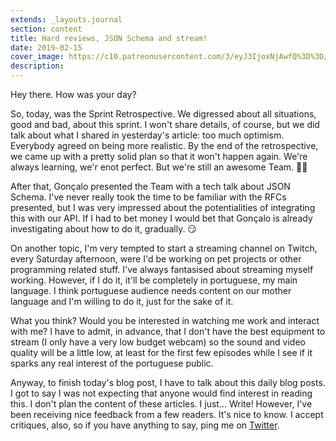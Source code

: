 ```yaml
---
extends: _layouts.journal
section: content
title: Hard reviews, JSON Schema and stream!
date: 2019-02-15
cover_image: https://c10.patreonusercontent.com/3/eyJ3IjoxNjAwfQ%3D%3D/patreon-media/p/post/24732909/2b1fe331211f460a95bd840eb7823f86/2?token-time=1552176000&token-hash=eMTAzEX6BbScZcAfp_DFZpYQakK-3wodJn1NLbIYmYw%3D
description: 
---
```


Hey there. How was your day?

So, today, was the Sprint Retrospective. We digressed about all situations, good and bad, about this sprint. I won't share details, of course, but we did talk about what I shared in yesterday's article: too much optimism. Everybody agreed on being more realistic. By the end of the retrospective, we came up with a pretty solid plan so that it won't happen again. We're always learning, we'r enot perfect. But we're still an awesome Team. 🐱‍🏍

After that, Gonçalo presented the Team with a tech talk about JSON Schema. I've never really took the time to be familiar with the RFCs presented, but I was very impressed about the potentialities of integrating this with our API. If I had to bet money I would bet that Gonçalo is already investigating about how to do it, gradually. 😏

On another topic, I'm very tempted to start a streaming channel on Twitch, every Saturday afternoon, were I'd be working on pet projects or other programming related stuff. I've always fantasised about streaming myself working. However, if I do it, it'll be completely in portuguese, my main language. I think portuguese audience needs content on our mother language and I'm willing to do it, just for the sake of it. 

What you think? Would you be interested in watching me work and interact with me? I have to admit, in advance, that I don't have the best equipment to stream (I only have a very low budget webcam) so the sound and video quality will be a little low, at least for the first few episodes while I see if it sparks any real interest of the portuguese public.

Anyway, to finish today's blog post, I have to talk about this daily blog posts. I got to say I was not expecting that anyone would find interest in reading this. I don't plan the content of these articles. I just... Write! However, I've been receiving nice feedback from a few readers. It's nice to know. I accept critiques, also, so if you have anything to say, ping me on [Twitter](https://twitter.com/josepostiga).